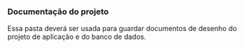 ### Documentação do projeto

Essa pasta deverá ser usada para guardar documentos de desenho do projeto de aplicação e do banco de dados.
